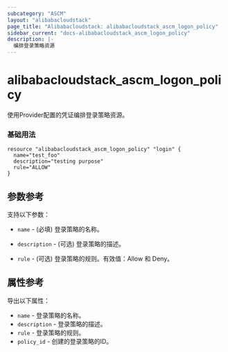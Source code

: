 ```yaml
---
subcategory: "ASCM"
layout: "alibabacloudstack"
page_title: "Alibabacloudstack: alibabacloudstack_ascm_logon_policy"
sidebar_current: "docs-alibabacloudstack_ascm_logon_policy"
description: |-
  编排登录策略资源
---
```

# alibabacloudstack_ascm_logon_policy

使用Provider配置的凭证编排登录策略资源。

### 基础用法

```
resource "alibabacloudstack_ascm_logon_policy" "login" {
  name="test_foo"
  description="testing purpose"
  rule="ALLOW"
}
```

## 参数参考

支持以下参数：

* `name` - (必填) 登录策略的名称。

* `description` - (可选) 登录策略的描述。

* `rule` - (可选) 登录策略的规则。有效值：Allow 和 Deny。


## 属性参考

导出以下属性：

* `name` - 登录策略的名称。
* `description` - 登录策略的描述。
* `rule` - 登录策略的规则。
* `policy_id` - 创建的登录策略的ID。